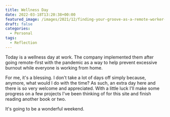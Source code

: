 ```yaml
---
title: Wellness Day
date: 2022-03-18T13:20:38+00:00
featured_image: /images/2021/12/finding-your-groove-as-a-remote-worker-on-vacation.jpeg
draft: false
categories:
  - Personal
tags:
  - Reflection
---
```


Today is a wellness day at work. The company implemented them after going remote-first with the pandemic as a way to help prevent excessive burnout while everyone is working from home.

For me, it's a blessing. I don't take a lot of days off simply because, anymore, what would I do with the time? As such, an extra day here and there is so very welcome and appreciated. With a little luck I'll make some progress on a few projects I've been thinking of for this site and finish reading another book or two.

It's going to be a wonderful weekend.